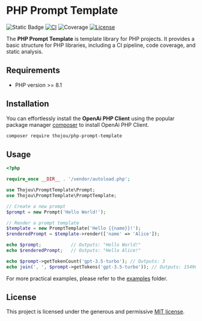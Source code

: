 # PHP Prompt Template

![Static Badge](https://img.shields.io/badge/PHP_Version-%3E%3D8.1-blue)
[![CI](https://github.com/thojou/php-prompt-template/actions/workflows/ci.yml/badge.svg)](https://github.com/thojou/php-prompt-template/actions/workflows/ci.yml)
![Coverage](https://img.shields.io/badge/coverage-100%25-green)
[![License](https://img.shields.io/github/license/thojou/php-prompt-template)](./LICENSE)


The **PHP Prompt Template** is template library for PHP projects. 
It provides a basic structure for PHP libraries, including a CI pipeline, code coverage, and static analysis. 

## Requirements
* PHP version >= 8.1

## Installation

You can effortlessly install the **OpenAi PHP Client** using the popular package manager [composer](https://getcomposer.org/) to install OpenAi PHP Client.

```bash
composer require thojou/php-prompt-template
```

## Usage

```php
<?php

require_once __DIR__ . '/vendor/autoload.php';

use Thojou\PromptTemplate\Prompt;
use Thojou\PromptTemplate\PromptTemplate;

// Create a new prompt
$prompt = new Prompt('Hello World!');

// Render a prompt template
$template = new PromptTemplate('Hello {{name}}!');
$renderedPrompt = $template->render(['name' => 'Alice']);

echo $prompt;           // Outputs: "Hello World!"
echo $renderedPrompt;   // Outputs: "Hello Alice!"

echo $prompt->getTokenCount('gpt-3.5-turbo'); // Outputs: 3
echo join(', ', $prompt->getTokens('gpt-3.5-turbo')); // Outputs: 15496, 2159, 0
```

For more practical examples, please refer to the [examples](./examples) folder.

## License

This project is licensed under the generous and permissive [MIT license](./LICENSE).